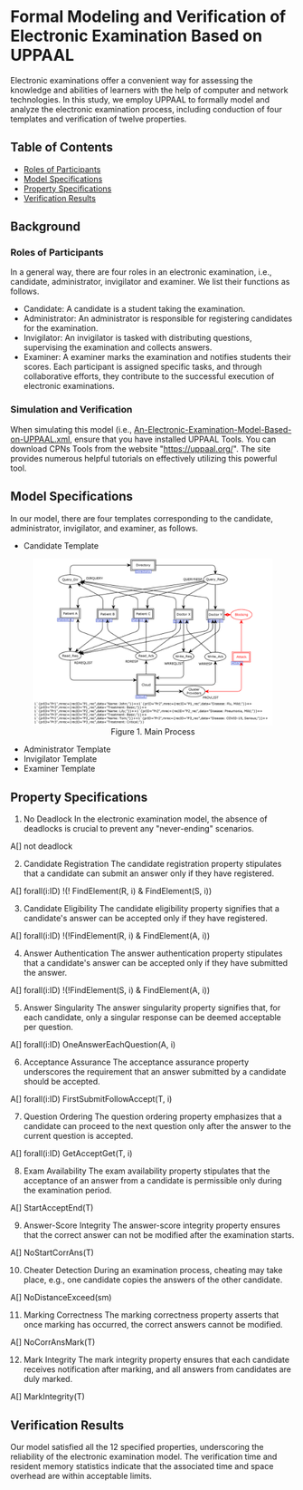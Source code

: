 # Formal Modeling and Verification of Electronic Examination Based on UPPAAL

Electronic examinations offer a convenient way for assessing the knowledge and abilities of learners with the help of computer and network technologies. In this study, we employ UPPAAL to formally model and analyze the electronic examination process, including conduction of four templates and verification of twelve properties. 

## Table of Contents

- [Roles of Participants](#Roles-of-Participants)
- [Model Specifications](#Model-Specifications)
- [Property Specifications](#Property-Specifications)
- [Verification Results](#Verification-Results)


## Background

### Roles of Participants
In a general way, there are four roles in an electronic examination, i.e., candidate, administrator, invigilator and examiner. We list their functions as follows. 
* Candidate: A candidate is a student taking the examination.
* Administrator: An administrator is responsible for registering candidates for the examination.
* Invigilator: An invigilator is tasked with distributing questions, supervising the examination and collects answers. 
* Examiner: A examiner marks the examination and notifies students their scores. 
Each participant is assigned specific tasks, and through collaborative efforts, they contribute to the successful execution of electronic examinations.

### Simulation and Verification
When simulating this model (i.e., [An-Electronic-Examination-Model-Based-on-UPPAAL.xml](https://github.com/TURTING-BO/An-Electronic-Examination-Model-Based-on-UPPAAL/blob/main/An-Electronic-Examination-Model-Based-on-UPPAAL.xml), ensure that you have installed UPPAAL Tools. You can download CPNs Tools from the website "https://uppaal.org/". The site provides numerous helpful tutorials on effectively utilizing this powerful tool.

## Model Specifications
In our model, there are four templates corresponding to the candidate, administrator, invigilator, and examiner, as follows.
* Candidate Template
<figure>
  <div align=center>
    <img src="https://github.com/TURTING-BO/CPNs-Attack-Tolerance/blob/master/Module%20Figures/M1_Main.png"> 
  </div>
  <div align=center>
     <figcaption>Figure 1. Main Process</figcaption>
  </div>    
</figure>

* Administrator Template
* Invigilator Template
* Examiner Template

## Property Specifications
1. No Deadlock
In the electronic examination model, the absence of deadlocks is crucial to prevent any "never-ending" scenarios.

A[] not deadlock

2. Candidate Registration
The candidate registration property stipulates that a candidate can submit an answer only if they have registered.

A[] forall(i:ID) !(! FindElement(R, i) & FindElement(S, i))

3. Candidate Eligibility
The candidate eligibility property signifies that a candidate's answer can be accepted only if they have registered.

A[] forall(i:ID) !(!FindElement(R, i) & FindElement(A, i))

4. Answer Authentication
The answer authentication property stipulates that a candidate's answer can be accepted only if they have submitted the answer.

A[] forall(i:ID) !(!FindElement(S, i) & FindElement(A, i))

5. Answer Singularity
The answer singularity property signifies that, for each candidate, only a singular response can be deemed acceptable per question.

A[] forall(i:ID) OneAnswerEachQuestion(A, i)

6. Acceptance Assurance
The acceptance assurance property underscores the requirement that an answer submitted by a candidate should be accepted.

A[] forall(i:ID) FirstSubmitFollowAccept(T, i)

7. Question Ordering
The question ordering property emphasizes that a candidate can proceed to the next question only after the answer to the current question is accepted.

A[] forall(i:ID) GetAcceptGet(T, i)

8. Exam Availability
The exam availability property stipulates that the acceptance of an answer from a candidate is permissible only during the examination period.

A[] StartAcceptEnd(T)

9. Answer-Score Integrity
The answer-score integrity property ensures that the correct answer can not be modified after the examination starts.

A[] NoStartCorrAns(T)

10. Cheater Detection
During an examination process, cheating may take place, e.g., one candidate copies the answers of the other candidate.

A[] NoDistanceExceed(sm)

11. Marking Correctness
The marking correctness property asserts that once marking has occurred, the correct answers cannot be modified. 

A[] NoCorrAnsMark(T)

12. Mark Integrity
The mark integrity property ensures that each candidate receives notification after marking, and all answers from candidates are duly marked.

A[] MarkIntegrity(T)

## Verification Results
Our model satisfied all the 12 specified properties, underscoring the reliability of the electronic examination model. The verification time and resident memory statistics indicate that the associated time and space overhead are within acceptable limits.
